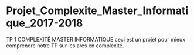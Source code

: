 # Projet_Complexite_Master_Informatique_2017-2018
TP 1 COMPLEXITÉ MASTER INFORMATIQUE
ceci est un projet pour mieux comprendre notre TP sur les arcs en complexité.
